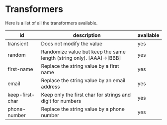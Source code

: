 # Transformers

Here is a list of all the transformers available.

| id              | description                                                          | available |
|-----------------|----------------------------------------------------------------------|-----------|
| transient       | Does not modify the value                                            | yes       |
| random          | Randomize value but keep the same length (string only). [AAA]->[BBB] | yes       |
| first-name      | Replace the string value by a first name                             | yes       |
| email           | Replace the string value by an email address                         | yes       |
| keep-first-char | Keep only the first char for strings and digit for numbers           | yes       |
| phone-number    | Replace the string value by a phone number                           | yes       |
